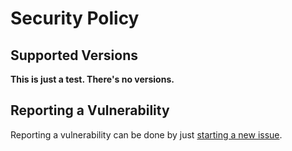# Security Policy

## Supported Versions
__This is just a test. There's no versions.__

## Reporting a Vulnerability
Reporting a vulnerability can be done by just [starting a new issue](https://github.com/yoyomonem/test/issues/new/).
